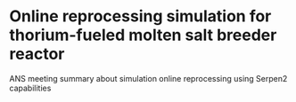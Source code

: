 Online reprocessing simulation for thorium-fueled molten salt breeder 
reactor	
============

ANS meeting summary about simulation online reprocessing using Serpen2 capabilities